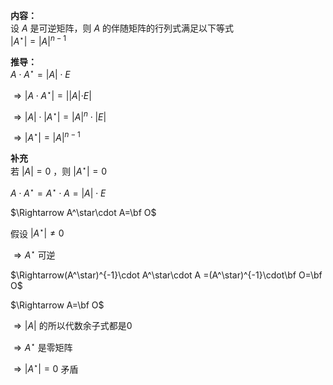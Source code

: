 **内容：**  
设 $A$ 是可逆矩阵，则 $A$ 的伴随矩阵的行列式满足以下等式  
 $|A^\star|=|A|^{n-1}$  
  
**推导：**  
 $A\cdot A^\star =|A|\cdot E$  
  
 $\Rightarrow |A\cdot A^\star|=||A|\cdot E|$  
  
 $\Rightarrow|A|\cdot|A^\star|=|A|^n\cdot|E|$  
  
 $\Rightarrow|A^\star|=|A|^{n-1}$  
  
**补充**  
若 $|A|=0$ ，则 $|A^\star|=0$  
  
 $A\cdot A^\star=A^\star\cdot A=|A|\cdot E$  
  
 $\Rightarrow A^\star\cdot A=\bf O$  
  
假设 $|A^\star|\neq0$  
  
 $\Rightarrow A^\star$ 可逆  
  
 $\Rightarrow(A^\star)^{-1}\cdot A^\star\cdot A  
=(A^\star)^{-1}\cdot\bf O=\bf O$  
  
 $\Rightarrow A=\bf O$  
  
 $\Rightarrow|A|$ 的所以代数余子式都是0  
  
 $\Rightarrow A^\star$ 是零矩阵  
  
 $\Rightarrow|A^\star|=0$  矛盾  
